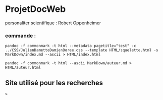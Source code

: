 # ProjetDocWeb
personaliter scientifique : Robert Oppenheimer


### commande :

    pandoc -f commonmark -t html --metadata pagetitle="test" -c ../CSS/JulienDametteDamienDoree.css --template HTML/squelette.html -s MarkDown/index.md --ascii > HTML/index.html
    
    pandoc -f commonmark -t html --ascii MarkDown/auteur.md > HTML/auteur.html

## Site utilisé pour les recherches

    >